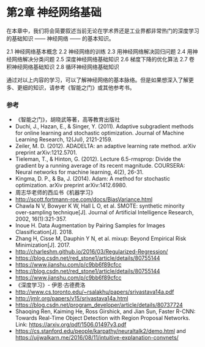 
# 第2章 神经网络基础

在本章中，我们将会简要叙述当前无论在学术界还是工业界都非常热门的深度学习的基础知识 —— 神经网络 —— 的基本知识。

2.1 神经网络基本概念
2.2 神经网络的训练
2.3 用神经网络解决回归问题
2.4 用神经网络解决分类问题
2.5 深度神经网络基础知识
2.6 梯度下降的优化算法
2.7 卷积神经网络基础知识
2.8 循环神经网络基础知识

通过对以上内容的学习，可以了解神经网络的基本脉络。但是如果想深入了解更多、更细的知识，请参考《智能之门》或其他参考书。

### 参考

- 《智能之门》，胡晓武等著，高等教育出版社
- Duchi, J., Hazan, E., & Singer, Y. (2011). Adaptive subgradient methods for online learning and stochastic optimization. Journal of Machine Learning Research, 12(Jul), 2121-2159.
- Zeiler, M. D. (2012). ADADELTA: an adaptive learning rate method. arXiv preprint arXiv:1212.5701.
- Tieleman, T., & Hinton, G. (2012). Lecture 6.5-rmsprop: Divide the gradient by a running average of its recent magnitude. COURSERA: Neural networks for machine learning, 4(2), 26-31.
- Kingma, D. P., & Ba, J. (2014). Adam: A method for stochastic optimization. arXiv preprint arXiv:1412.6980.
- 周志华老师的西瓜书《机器学习》
- http://scott.fortmann-roe.com/docs/BiasVariance.html
- Chawla N V, Bowyer K W, Hall L O, et al. SMOTE: synthetic minority over-sampling technique[J]. Journal of Artificial Intelligence Research, 2002, 16(1):321-357.
- Inoue H. Data Augmentation by Pairing Samples for Images Classification[J]. 2018.
- Zhang H, Cisse M, Dauphin Y N, et al. mixup: Beyond Empirical Risk Minimization[J]. 2017.
- http://charleshm.github.io/2016/03/Regularized-Regression/
- https://blog.csdn.net/red_stone1/article/details/80755144
- https://www.jianshu.com/p/c9bb6f89cfcc
- https://blog.csdn.net/red_stone1/article/details/80755144
- https://www.jianshu.com/p/c9bb6f89cfcc
- 《深度学习》- 伊恩·古德费洛
- http://www.cs.toronto.edu/~rsalakhu/papers/srivastava14a.pdf
- http://jmlr.org/papers/v15/srivastava14a.html
- https://blog.csdn.net/program_developer/article/details/80737724
- Shaoqing Ren, Kaiming He, Ross Girshick, and Jian Sun, Faster R-CNN: Towards Real-Time Object Detection with Region Proposal Networks. Link: https://arxiv.org/pdf/1506.01497v3.pdf
- https://cs.stanford.edu/people/karpathy/neuraltalk2/demo.html and https://ujjwalkarn.me/2016/08/11/intuitive-explanation-convnets/